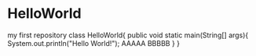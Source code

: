 # HelloWorld
my first repository
class HelloWorld{
  public void static main(String[] args){
    System.out.println("Hello World!");
    AAAAA
    BBBBB
  }
}
